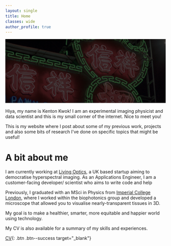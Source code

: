 ```yaml
---
layout: single
title: Home
classes: wide
author_profile: true
---
```


![alt text](/files/neon.jpg "A neon sign in Prince Edward, Hong Kong")

Hiya, my name is Kenton Kwok! I am an experimental imaging physicist and data scientist and this is my small corner of the internet. Nice to meet you!

This is my website where I post about some of my previous work, projects and also some bits of research I've done on specific topics that might be useful!

# A bit about me

I am currently working at [Living Optics](https://www.livingoptics.com/), a UK based startup aiming to democratise hyperspectral imaging. As an Applications Engineer, I am a customer-facing developer/ scientist who aims to write code and help

Previously, I graduated with an MSci in Physics from [Imperial College London](https://www.imperial.ac.uk/), where I worked within the biophotonics group and developed a microscope that allowed you to visualise nearly-transparent tissues in 3D.

My goal is to make a healthier, smarter, more equitable and happier world using technology.

My CV is also available for a summary of my skills and experiences.

[CV](https://drive.google.com/file/d/1nw0Bx9TCicfTUuiIPozeeRx5rqey9Ola/preview){: .btn .btn--success target="\_blank"}
